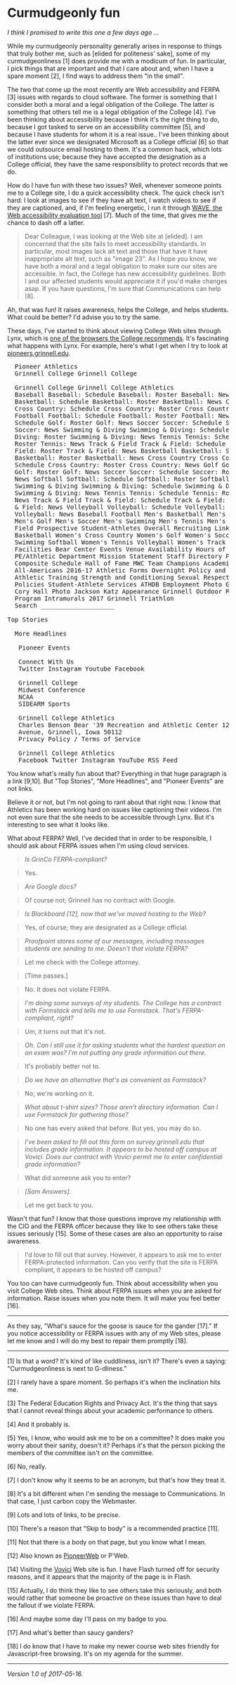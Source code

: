 Curmudgeonly fun
================

*I think I promised to write this one a few days ago ...*

While my curmudgeonly personality generally arises in response to
things that truly bother me, such as [elided for politeness' sake],
some of my curmudgeonliness [1] does provide me with a modicum of
fun.  In particular, I pick things that are important and that I
care about and, when I have a spare moment [2], I find ways to
address them "in the small".

The two that come up the most recently are Web accessibility and FERPA
[3] issues with regards to cloud software.  The former is something that I
consider both a moral and a legal obligation of the College.  The latter
is something that others tell me is a legal obligation of the College
[4].  I've been thinking about accessibility because I think it's the
right thing to do, because I got tasked to serve on an accessibility
committee [5], and because I have students for whom it is a real issue..
I've been thinking about the latter ever since we designated Microsoft as
a College official [6] so that we could outsource email hosting to them.
It's a common hack, which lots of institutions use; because they have
accepted the designation as a College official, they have the same
responsibility to protect records that we do.

How do I have fun with these two issues?  Well, whenever someone points
me to a College site, I do a quick accessibility check.  The quick
check isn't hard: I look at images to see if they have alt text,
I watch videos to see if they are captioned, and, if I'm feeling
energetic, I run it through [WAVE, the Web accessibility evaluation
tool](http://wave.webaim.org/) [7].  Much of the time, that gives me
the chance to dash off a latter.

> Dear Colleague, I was looking at the Web site at [elided].
I am concerned that the site fails to meet accessibility standards.
In particular, most images lack alt text and those that have it have
inappropriate alt text, such as "image 23".  As I hope you know, we have
both a moral and a legal obligation to make sure our sites are accessible.
In fact, the College has new accessibility guidelines.  Both I and
our affected students would appreciate it if you'd make changes asap.
If you have questions, I'm sure that Communications can help [8].

Ah, that was fun!  It raises awareness, helps the College, and helps 
students.  What could be better?  I'd advise you to try the same.

These days, I've started to think about viewing College Web
sites through Lynx, which is [one of the browsers the College
recommends](http://www.grinnell.edu/accessibility-statement).  It's
fascinating what happens with Lynx.  For example, here's what I get when
I try to look at [pioneers.grinnell.edu](http://pioneers.grinnell.edu/).

<pre>
  Pioneer Athletics
  Grinnell College Grinnell College

  Grinnell College Grinnell College Athletics
  Baseball Baseball: Schedule Baseball: Roster Baseball: News Basketball
  Basketball: Schedule Basketball: Roster Basketball: News Cross Country
  Cross Country: Schedule Cross Country: Roster Cross Country: News
  Football Football: Schedule Football: Roster Football: News Golf Golf:
  Schedule Golf: Roster Golf: News Soccer Soccer: Schedule Soccer: Roster
  Soccer: News Swimming & Diving Swimming & Diving: Schedule Swimming &
  Diving: Roster Swimming & Diving: News Tennis Tennis: Schedule Tennis:
  Roster Tennis: News Track & Field Track & Field: Schedule Track &
  Field: Roster Track & Field: News Basketball Basketball: Schedule
  Basketball: Roster Basketball: News Cross Country Cross Country:
  Schedule Cross Country: Roster Cross Country: News Golf Golf: Schedule
  Golf: Roster Golf: News Soccer Soccer: Schedule Soccer: Roster Soccer:
  News Softball Softball: Schedule Softball: Roster Softball: News
  Swimming & Diving Swimming & Diving: Schedule Swimming & Diving: Roster
  Swimming & Diving: News Tennis Tennis: Schedule Tennis: Roster Tennis:
  News Track & Field Track & Field: Schedule Track & Field: Roster Track
  & Field: News Volleyball Volleyball: Schedule Volleyball: Roster
  Volleyball: News Baseball Football Men's Basketball Men's Cross Country
  Men's Golf Men's Soccer Men's Swimming Men's Tennis Men's Track and
  Field Prospective Student-Athletes Overall Recruiting Link Women's
  Basketball Women's Cross Country Women's Golf Women's Soccer Women's
  Swimming Softball Women's Tennis Volleyball Women's Track and Field
  Facilities Bear Center Events Venue Availability Hours of Operation
  PE/Athletic Department Mission Statement Staff Directory Pioneer
  Composite Schedule Hall of Fame MWC Team Champions Academic
  All-Americans 2016-17 Athletic Forms Overnight Policy and Release Form
  Athletic Training Strength and Conditioning Sexual Respect Policy
  Policies Student-Athlete Services ATHDB Employment Photo Gallery by
  Cory Hall Photo Jackson Katz Appearance Grinnell Outdoor Recreation
  Program Intramurals 2017 Grinnell Triathlon
  Search ____________________

Top Stories

  More Headlines

   Pioneer Events

   Connect With Us
   Twitter Instagram Youtube Facebook

   Grinnell College
   Midwest Conference
   NCAA
   SIDEARM Sports

   Grinnell College Athletics
   Charles Benson Bear '39 Recreation and Athletic Center 1201 10th
   Avenue, Grinnell, Iowa 50112
   Privacy Policy / Terms of Service

   Grinnell College Athletics
   Facebook Twitter Instagram YouTube RSS Feed
</pre>

You know what's really fun about that?  Everything in that huge paragraph
is a link [9,10].   But "Top Stories", "More Headlines", and "Pioneer Events"
are not links.

Believe it or not, but I'm not going to rant about that right now.  I know
that Athletics has been working hard on issues like captioning their videos.
I'm not even sure that the site needs to be accessible through Lynx.  But
it's interesting to see what it looks like.

What about FERPA?  Well, I've decided that in order to be responsible,
I should ask about FERPA issues when I'm using cloud services.  

> *Is GrinCo FERPA-compliant?*  

> Yes.  

> *Are Google docs?*  

> Of course not; Grinnell has no contract with Google.  

> *Is Blackboard [12], now that we've moved hosting to the Web?*  

> Yes, of course; they are designated as a College official.  

> *Proofpoint stores some of our messages, including messages
students are sending to me.  Doesn't that violate FERPA?*  

> Let me check with the College attorney.  

> [Time passes.]

> No.  It does not violate FERPA.

> *I'm doing some surveys of my students.  The College has a contract with
Formstack and tells me to use Formstack.  That's FERPA-compliant, right?*

> Um, it turns out that it's not.

> *Oh.  Can I still use it for asking students what the hardest question
on an exam was?  I'm not putting any grade information out there.*  

> It's probably better not to.  

> *Do we have an alternative that's as convenient as Formstack?*  

> No; we're working on it.  

> *What about t-shirt sizes?  Those aren't directory information.
Can I use Formstack for gathering those?*  

> No one has every asked that before.  But yes, you may do so.  

> *I've been asked to fill out this form on survey.grinnell.edu that
includes grade information.  It appears to be hosted off campus at Vovici.
Does our contract with Vovici permit me to enter confidential grade
information?*

> What did someone ask you to enter?  

> *[Sam Answers]*.  

> Let me get back to you.

Wasn't that fun?  I know that those questions improve my relationship
with the CIO and the FERPA officer because they like to see others take
these issues seriously [15].  Some of these cases are also an opportunity
to raise awareness.

> I'd love to fill out that survey.  However, it appears to ask me to
enter FERPA-protected information.  Can you verify that the site is
FERPA compliant, it appears to be hosted off campus?

You too can have curmudgeonly fun.  Think about accessibility when
you visit College Web sites.  Think about FERPA issues when you are
asked for information.  Raise issues when you note them.  It will make
you feel better [16].  

---

As they say, "What's sauce for the goose is sauce for the gander [17]."  If
you notice accessibility or FERPA issues with any of my Web sites, please
let me know and I will do my best to repair them promptly [18].  

---

[1] Is that a word?  It's kind of like cuddliness, isn't it?  There's
even a saying: "Curmudgeonliness is next to G-dliness."

[2] I rarely have a spare moment.  So perhaps it's when the inclination
hits me.

[3] The Federal Education Rights and Privacy Act.  It's the thing that
says that I cannot reveal things about your academic performance to others.

[4] And it probably is.

[5] Yes, I know, who would ask me to be on a committee?  It does make
you worry about their sanity, doesn't it?  Perhaps it's that the person
picking the members of the committee isn't on the committee.

[6] No, really.

[7] I don't know why it seems to be an acronym, but that's how they
treat it.

[8] It's a bit different when I'm sending the message to Communications.
In that case, I just carbon copy the Webmaster.

[9] Lots and lots of links, to be precise.

[10] There's a reason that "Skip to body" is a recommended practice [11].

[11] Not that there is a body on that page, but you know what I mean.

[12] Also known as [PioneerWeb](https://pioneerweb.grinnell.edu) or P'Web.

[14] Visiting the [Vovici](http://vovici.net/) Web site is fun.  I have
Flash turned off for security reasons, and it appears that the majority
of the page is in Flash.

[15] Actually, I do think they like to see others take this seriously,
and both would rather that someone be proactive on these issues than
have to deal the fallout if we violate FERPA.

[16] And maybe some day I'll pass on my badge to you.

[17] And what's better than saucy ganders?

[18] I do know that I have to make my newer course web sites friendly
for Javascript-free browsing.  It's on my agenda for the summer.

---

*Version 1.0 of 2017-05-16.*
